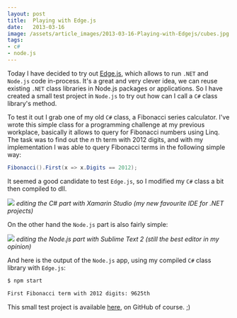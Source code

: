 ```yaml
---
layout: post
title:  Playing with Edge.js
date:   2013-03-16
image: /assets/article_images/2013-03-16-Playing-with-Edgejs/cubes.jpg
tags:
- c#
- node.js
---
```


Today I have decided to try out [Edge.js](https://github.com/tjanczuk/edge), which allows to run `.NET` and `Node.js` code in-process. It's a great and very clever idea, we can reuse existing `.NET` class libraries in Node.js packages or applications. So I have created a small test project in `Node.js` to try out how can I call a `C#` class library's method.

To test it out I grab one of my old `C#` class, a Fibonacci series calculator. I've wrote this simple class for a programming challenge at my previous workplace, basically it allows to query for Fibonacci numbers using Linq. The task was to find out the *n* th term with 2012 digits, and with my implementation I was able to query Fibonacci terms in the following simple way:

```csharp
Fibonacci().First(x => x.Digits == 2012);
```

It seemed a good candidate to test `Edge.js`, so I modified my `C#` class a bit then compiled to dll.

![](http://s3.kalmanspeier.com/blog/xamarin_studio_fibolinq.png)
*editing the C# part with Xamarin Studio (my new favourite IDE for .NET projects)*

On the other hand the `Node.js` part is also fairly simple:

![](http://s3.kalmanspeier.com/blog/st2_fibolinq_edgejs.png)
*editing the Node.js part with Sublime Text 2 (still the best editor in my opinion)*

And here is the output of the `Node.js` app, using my compiled `C#` class library with `Edge.js`:

```bash
$ npm start

First Fibonacci term with 2012 digits: 9625th
```

This small test project is available [here](https://github.com/speier/playing-with-edgejs), on GitHub of course. ;)
